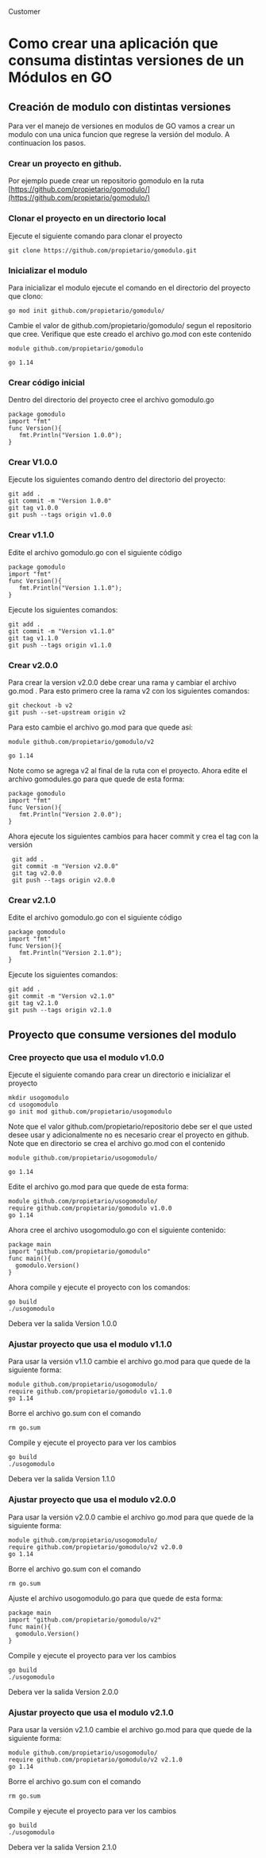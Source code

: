 Customer

# Como crear una aplicaci&oacute;n que consuma distintas versiones de un M&oacute;dulos en GO 

## Creaci&oacute;n de modulo con distintas versiones

Para ver el manejo de versiones en modulos de GO vamos a crear un modulo con una unica funcion que regrese
la versi&oacute;n del modulo. A continuacion los pasos.

### Crear un proyecto en github. 

Por ejemplo puede crear un repositorio gomodulo en la ruta [https://github.com/propietario/gomodulo/](https://github.com/propietario/gomodulo/)

### Clonar el proyecto en un directorio local

Ejecute el siguiente comando para clonar el proyecto
```console
git clone https://github.com/propietario/gomodulo.git
```
   
### Inicializar el modulo

Para inicializar el modulo ejecute el comando en el directorio del proyecto que clono:

```console
go mod init github.com/propietario/gomodulo/
```

Cambie el valor de github.com/propietario/gomodulo/ segun el repositorio que cree. Verifique que este creado
el archivo go.mod con este contenido

```console
module github.com/propietario/gomodulo

go 1.14
```

### Crear c&oacute;digo inicial

Dentro del directorio del proyecto cree el archivo gomodulo.go

```console
package gomodulo
import "fmt"
func Version(){
   fmt.Println("Version 1.0.0");
}
```

### Crear V1.0.0

Ejecute los siguientes comando dentro del directorio del proyecto:

```console
git add .
git commit -m "Version 1.0.0"
git tag v1.0.0
git push --tags origin v1.0.0
```

### Crear v1.1.0

Edite el archivo gomodulo.go con el siguiente c&oacute;digo

```console
package gomodulo
import "fmt"
func Version(){
   fmt.Println("Version 1.1.0");
}
```

Ejecute los siguientes comandos:

```console
git add .
git commit -m "Version v1.1.0"
git tag v1.1.0
git push --tags origin v1.1.0
```

### Crear v2.0.0

Para crear la version v2.0.0 debe crear una rama y cambiar el archivo go.mod . Para esto primero cree la rama
v2 con los siguientes comandos:

```console
git checkout -b v2
git push --set-upstream origin v2
```

Para esto cambie el archivo go.mod para que quede as&iacute;:

```console
module github.com/propietario/gomodulo/v2

go 1.14
```

Note como se agrega v2 al final de la ruta con el proyecto. Ahora edite el archivo gomodules.go para que quede 
de esta forma:

```console
package gomodulo
import "fmt"
func Version(){
   fmt.Println("Version 2.0.0");
}
```

Ahora ejecute los siguientes cambios para hacer commit y crea el tag con la versi&oacute;n

```console
 git add .
 git commit -m "Version v2.0.0"
 git tag v2.0.0
 git push --tags origin v2.0.0
```

### Crear v2.1.0

Edite el archivo gomodulo.go con el siguiente c&oacute;digo

```console
package gomodulo
import "fmt"
func Version(){
   fmt.Println("Version 2.1.0");
}
```

Ejecute los siguientes comandos:

```console
git add .
git commit -m "Version v2.1.0"
git tag v2.1.0
git push --tags origin v2.1.0
```

## Proyecto que consume versiones del modulo

### Cree proyecto que usa el modulo v1.0.0

Ejecute el siguiente comando para crear un directorio e inicializar el proyecto

```console
mkdir usogomodulo
cd usogomodulo
go init mod github.com/propietario/usogomodulo
```

Note que el valor github.com/propietario/repositorio debe ser el que usted desee usar y adicionalmente
no es necesario crear el proyecto en github. Note que en directorio se crea el archivo go.mod con el contenido

```console
module github.com/propietario/usogomodulo/

go 1.14
```

Edite el archivo go.mod para que quede de esta forma:

```console
module github.com/propietario/usogomodulo/
require github.com/propietario/gomodulo v1.0.0
go 1.14
```

Ahora cree el archivo usogomodulo.go con el siguiente contenido:

```console
package main
import "github.com/propietario/gomodulo"
func main(){
  gomodulo.Version()
}
```

Ahora compile y ejecute el proyecto con los comandos:

```console
go build
./usogomodulo
```

Debera ver la salida Version 1.0.0

### Ajustar proyecto que usa el modulo v1.1.0

Para usar la versi&oacute;n v1.1.0 cambie el archivo go.mod para que quede de la siguiente forma:

```console
module github.com/propietario/usogomodulo/
require github.com/propietario/gomodulo v1.1.0
go 1.14
```

Borre el archivo go.sum con el comando

```console
rm go.sum
```

Compile y ejecute el proyecto para ver los cambios 

```console
go build
./usogomodulo
```

Debera ver la salida Version 1.1.0

### Ajustar proyecto que usa el modulo v2.0.0

Para usar la versi&oacute;n v2.0.0 cambie el archivo go.mod para que quede de la siguiente forma:

```console
module github.com/propietario/usogomodulo/
require github.com/propietario/gomodulo/v2 v2.0.0
go 1.14
```

Borre el archivo go.sum con el comando

```console
rm go.sum
```

Ajuste el archivo usogomodulo.go para que quede de esta forma:

```console
package main
import "github.com/propietario/gomodulo/v2"
func main(){
  gomodulo.Version()
}
```

Compile y ejecute el proyecto para ver los cambios 

```console
go build
./usogomodulo
```

Debera ver la salida Version 2.0.0

### Ajustar proyecto que usa el modulo v2.1.0

Para usar la versi&oacute;n v2.1.0 cambie el archivo go.mod para que quede de la siguiente forma:

```console
module github.com/propietario/usogomodulo/
require github.com/propietario/gomodulo/v2 v2.1.0
go 1.14
```

Borre el archivo go.sum con el comando

```console
rm go.sum
```

Compile y ejecute el proyecto para ver los cambios 

```console
go build
./usogomodulo
```

Debera ver la salida Version 2.1.0